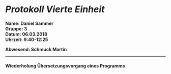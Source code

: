 # _Protokoll Vierte Einheit_  

**Name: Daniel Sammer**  
**Gruppe: 3**  
**Datum: 06.03.2018**  
**Uhrzeit: 9:40-12:25**  
  
**Abwesend: Schmuck Martin**  
  
-----------------------------------------------------------  
#### Wiederholung Übersetzungsvorgang eines Programms  

